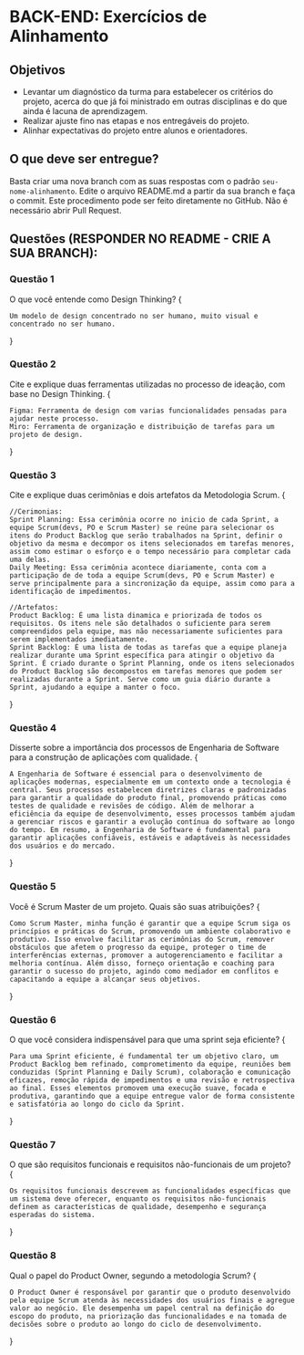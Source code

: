# BACK-END: Exercícios de Alinhamento

## Objetivos

* Levantar um diagnóstico da turma para estabelecer os critérios do projeto, acerca do que já foi ministrado em outras disciplinas e do que ainda é lacuna de aprendizagem.
* Realizar ajuste fino nas etapas e nos entregáveis do projeto.
* Alinhar expectativas do projeto entre alunos e orientadores.

## O que deve ser entregue?

Basta criar uma nova branch com as suas respostas com o padrão `seu-nome-alinhamento`. Edite o arquivo README.md a partir da sua branch e faça o commit. Este procedimento pode ser feito diretamente no GitHub. Não é necessário abrir Pull Request.

## Questões (RESPONDER NO README - CRIE A SUA BRANCH):

### Questão 1
O que você entende como Design Thinking? {

    Um modelo de design concentrado no ser humano, muito visual e concentrado no ser humano.
}

### Questão 2
Cite e explique duas ferramentas utilizadas no processo de ideação, com base no Design Thinking. {

    Figma: Ferramenta de design com varias funcionalidades pensadas para ajudar neste processo.
    Miro: Ferramenta de organização e distribuição de tarefas para um projeto de design.
}

### Questão 3
Cite e explique duas cerimônias e dois artefatos da Metodologia Scrum. {

    //Cerimonias:
    Sprint Planning: Essa cerimônia ocorre no inicio de cada Sprint, a equipe Scrum(devs, PO e Scrum Master) se reúne para selecionar os itens do Product Backlog que serão trabalhados na Sprint, definir o objetivo da mesma e decompor os itens selecionados em tarefas menores, assim como estimar o esforço e o tempo necessário para completar cada uma delas.
    Daily Meeting: Essa cerimônia acontece diariamente, conta com a participação de de toda a equipe Scrum(devs, PO e Scrum Master) e serve principalmente para a sincronização da equipe, assim como para a identificação de impedimentos.

    //Artefatos:
    Product Backlog: É uma lista dinamica e priorizada de todos os requisitos. Os itens nele são detalhados o suficiente para serem compreendidos pela equipe, mas não necessariamente suficientes para serem implementados imediatamente.
    Sprint Backlog: É uma lista de todas as tarefas que a equipe planeja realizar durante uma Sprint específica para atingir o objetivo da Sprint. É criado durante o Sprint Planning, onde os itens selecionados do Product Backlog são decompostos em tarefas menores que podem ser realizadas durante a Sprint. Serve como um guia diário durante a Sprint, ajudando a equipe a manter o foco.
}

### Questão 4
Disserte sobre a importância dos processos de Engenharia de Software para a construção de aplicações com qualidade. {

    A Engenharia de Software é essencial para o desenvolvimento de aplicações modernas, especialmente em um contexto onde a tecnologia é central. Seus processos estabelecem diretrizes claras e padronizadas para garantir a qualidade do produto final, promovendo práticas como testes de qualidade e revisões de código. Além de melhorar a eficiência da equipe de desenvolvimento, esses processos também ajudam a gerenciar riscos e garantir a evolução contínua do software ao longo do tempo. Em resumo, a Engenharia de Software é fundamental para garantir aplicações confiáveis, estáveis e adaptáveis às necessidades dos usuários e do mercado.
}

### Questão 5
Você é Scrum Master de um projeto. Quais são suas atribuições? {

    Como Scrum Master, minha função é garantir que a equipe Scrum siga os princípios e práticas do Scrum, promovendo um ambiente colaborativo e produtivo. Isso envolve facilitar as cerimônias do Scrum, remover obstáculos que afetem o progresso da equipe, proteger o time de interferências externas, promover a autogerenciamento e facilitar a melhoria contínua. Além disso, forneço orientação e coaching para garantir o sucesso do projeto, agindo como mediador em conflitos e capacitando a equipe a alcançar seus objetivos.
}

### Questão 6
O que você considera indispensável para que uma sprint seja eficiente? {

    Para uma Sprint eficiente, é fundamental ter um objetivo claro, um Product Backlog bem refinado, comprometimento da equipe, reuniões bem conduzidas (Sprint Planning e Daily Scrum), colaboração e comunicação eficazes, remoção rápida de impedimentos e uma revisão e retrospectiva ao final. Esses elementos promovem uma execução suave, focada e produtiva, garantindo que a equipe entregue valor de forma consistente e satisfatória ao longo do ciclo da Sprint.
}

### Questão 7
O que são requisitos funcionais e requisitos não-funcionais de um projeto? {

    Os requisitos funcionais descrevem as funcionalidades específicas que um sistema deve oferecer, enquanto os requisitos não-funcionais definem as características de qualidade, desempenho e segurança esperadas do sistema.
}

### Questão 8
Qual o papel do Product Owner, segundo a metodologia Scrum? {

    O Product Owner é responsável por garantir que o produto desenvolvido pela equipe Scrum atenda às necessidades dos usuários finais e agregue valor ao negócio. Ele desempenha um papel central na definição do escopo do produto, na priorização das funcionalidades e na tomada de decisões sobre o produto ao longo do ciclo de desenvolvimento.
}